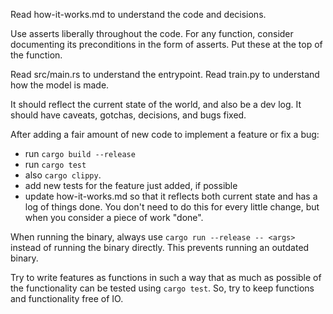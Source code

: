 Read how-it-works.md to understand the code and decisions.

Use asserts liberally throughout the code. For any function, consider documenting its preconditions in the form of asserts. Put these at the top of the function.

Read src/main.rs to understand the entrypoint. Read train.py to understand how the model is made.

It should reflect the current state of the world, and also be a dev log. It should have caveats, gotchas, decisions, and bugs fixed.

After adding a fair amount of new code to implement a feature or fix a bug:
* run `cargo build --release`
* run `cargo test`
* also `cargo clippy`.
* add new tests for the feature just added, if possible
* update how-it-works.md so that it reflects both current state and has a log of things done. You don't need to do this for every little change, but when you consider a piece of work "done".

When running the binary, always use `cargo run --release -- <args>` instead of running the binary directly. This prevents running an outdated binary.

Try to write features as functions in such a way that as much as possible of the functionality can be tested using `cargo test`. So, try to keep functions and functionality free of IO.

